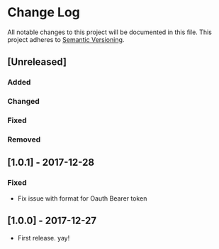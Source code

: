 # Change Log
All notable changes to this project will be documented in this file.
This project adheres to [Semantic Versioning](http://semver.org/).

## [Unreleased]
### Added

### Changed

### Fixed

### Removed

## [1.0.1] - 2017-12-28

### Fixed
- Fix issue with format for Oauth Bearer token

## [1.0.0] - 2017-12-27
- First release. yay!
